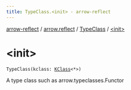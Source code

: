 ```yaml
---
title: TypeClass.<init> - arrow-reflect
---
```


[arrow-reflect](../../index.html) / [arrow.reflect](../index.html) / [TypeClass](index.html) / [&lt;init&gt;](./-init-.html)

# &lt;init&gt;

`TypeClass(kclass: `[`KClass`](https://kotlinlang.org/api/latest/jvm/stdlib/kotlin.reflect/-k-class/index.html)`<*>)`

A type class such as arrow.typeclasses.Functor

